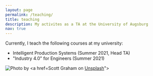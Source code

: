 ```yaml
---
layout: page
permalink: /teaching/
title: teaching
description: My activites as a TA at the University of Augsburg
nav: true
---
```


<div class="row mt-3">
    <div class="col-sm mt-3 mt-md-0">
       <p>Currently, I teach the following courses at my university:
        <ul>
            <li> Intelligent Production Systems (Summer 2021, Head TA) </li>
            <li> "Industry 4.0" for Engineers (Summer 2021) </li>
        </ul>
        </p>
    </div>
    <div class="col-sm mt-3 mt-md-0">
        <img class="img-fluid rounded z-depth-1" src="{{ site.baseurl }}/assets/img/study.jpg" data-zoomable title="Photo by <a href="https://unsplash.com/@homajob?utm_source=unsplash&utm_medium=referral&utm_content=creditCopyText">Scott Graham</a> on <a href="https://unsplash.com/s/photos/teacher?utm_source=unsplash&utm_medium=referral&utm_content=creditCopyText">Unsplash</a>">
    </div>
</div>
